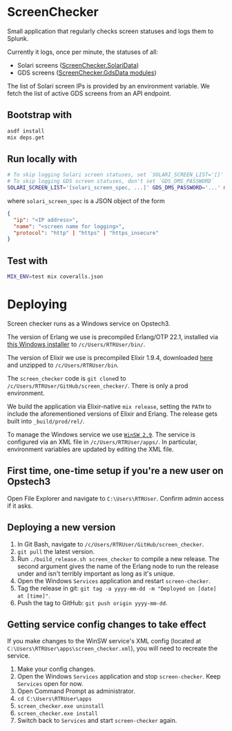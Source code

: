 # ScreenChecker
Small application that regularly checks screen statuses and logs them to Splunk.

Currently it logs, once per minute, the statuses of all:
- Solari screens ([ScreenChecker.SolariData](./lib/screen_checker/solari_data.ex))
- GDS screens ([ScreenChecker.GdsData modules](./lib/screen_checker/gds_data/))

The list of Solari screen IPs is provided by an environment variable.
We fetch the list of active GDS screens from an API endpoint.

## Bootstrap with
```sh
asdf install
mix deps.get
```

## Run locally with
```sh
# To skip logging Solari screen statuses, set `SOLARI_SCREEN_LIST='[]'`
# To skip logging GDS screen statuses, don't set `GDS_DMS_PASSWORD`
SOLARI_SCREEN_LIST='[solari_screen_spec, ...]' GDS_DMS_PASSWORD='...' mix run --no-halt
```

where `solari_screen_spec` is a JSON object of the form
```json
{
  "ip": "<IP address>",
  "name": "<screen name for logging>",
  "protocol": "http" | "https" | "https_insecure"
}
```

## Test with
```sh
MIX_ENV=test mix coveralls.json
```

# Deploying
Screen checker runs as a Windows service on Opstech3.

The version of Erlang we use is precompiled Erlang/OTP 22.1, installed via [this Windows installer](https://www.erlang-solutions.com/resources/download.html) to `/c/Users/RTRUser/bin/`.

The version of Elixir we use is precompiled Elixir 1.9.4, downloaded [here](https://github.com/elixir-lang/elixir/releases) and unzipped to `/c/Users/RTRUser/bin`.

The `screen_checker` code is `git clone`d to `/c/Users/RTRUser/GitHub/screen_checker/`. There is only a prod environment.

We build the application via Elixir-native `mix release`, setting the `PATH` to include the aforementioned versions of Elixir and Erlang. The release gets built into `_build/prod/rel/`.

To manage the Windows service we use [`WinSW 2.9`](https://github.com/winsw/winsw/releases/tag/v2.9.0). The service is configured via an XML file in `/c/Users/RTRUser/apps/`. In particular, environment variables are updated by editing the XML file.

## First time, one-time setup if you're a new user on Opstech3
Open File Explorer and navigate to `C:\Users\RTRUser`. Confirm admin access if it asks.

## Deploying a new version
1. In Git Bash, navigate to `/c/Users/RTRUser/GitHub/screen_checker`.
1. `git pull` the latest version.
1. Run `./build_release.sh screen_checker` to compile a new release. The second argument gives the name of the Erlang node to run the release under and isn't terribly important as long as it's unique.
1. Open the Windows `Services` application and restart `screen-checker`.
1. Tag the release in git: `git tag -a yyyy-mm-dd -m "Deployed on [date] at [time]"`.
1. Push the tag to GitHub: `git push origin yyyy-mm-dd`.

## Getting service config changes to take effect
If you make changes to the WinSW service's XML config (located at `C:\Users\RTRUser\apps\screen_checker.xml`), you will need to recreate the service.

1. Make your config changes.
1. Open the Windows `Services` application and stop `screen-checker`. Keep `Services` open for now.
1. Open Command Prompt as administrator.
1. `cd C:\Users\RTRUser\apps`
1. `screen_checker.exe uninstall`
1. `screen_checker.exe install`
1. Switch back to `Services` and start `screen-checker` again.
